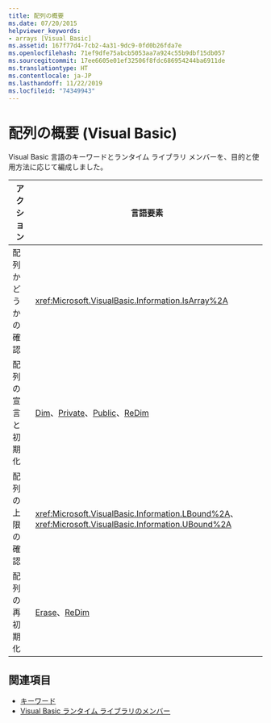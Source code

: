 ```yaml
---
title: 配列の概要
ms.date: 07/20/2015
helpviewer_keywords:
- arrays [Visual Basic]
ms.assetid: 167f77d4-7cb2-4a31-9dc9-0fd0b26fda7e
ms.openlocfilehash: 71ef9dfe75abcb5053aa7a924c55b9dbf15db057
ms.sourcegitcommit: 17ee6605e01ef32506f8fdc686954244ba6911de
ms.translationtype: HT
ms.contentlocale: ja-JP
ms.lasthandoff: 11/22/2019
ms.locfileid: "74349943"
---
```

# <a name="arrays-summary-visual-basic"></a>配列の概要 (Visual Basic)
Visual Basic 言語のキーワードとランタイム ライブラリ メンバーを、目的と使用方法に応じて編成しました。  
  
|アクション|言語要素|  
|------------|----------------------|  
|配列かどうかの確認|<xref:Microsoft.VisualBasic.Information.IsArray%2A>|  
|配列の宣言と初期化|[Dim](../../../visual-basic/language-reference/statements/dim-statement.md)、[Private](../../../visual-basic/language-reference/modifiers/private.md)、[Public](../../../visual-basic/language-reference/modifiers/public.md)、[ReDim](../../../visual-basic/language-reference/statements/redim-statement.md)|  
|配列の上限の確認|<xref:Microsoft.VisualBasic.Information.LBound%2A>、<xref:Microsoft.VisualBasic.Information.UBound%2A>|  
|配列の再初期化|[Erase](../../../visual-basic/language-reference/statements/erase-statement.md)、[ReDim](../../../visual-basic/language-reference/statements/redim-statement.md)|  
  
## <a name="see-also"></a>関連項目

- [キーワード](../../../visual-basic/language-reference/keywords/index.md)
- [Visual Basic ランタイム ライブラリのメンバー](../../../visual-basic/language-reference/runtime-library-members.md)
